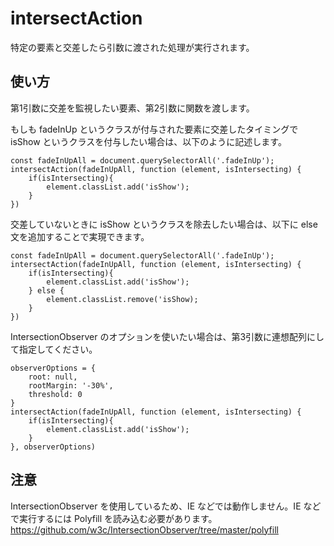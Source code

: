 # intersectAction
特定の要素と交差したら引数に渡された処理が実行されます。  

## 使い方
第1引数に交差を監視したい要素、第2引数に関数を渡します。  

もしも fadeInUp というクラスが付与された要素に交差したタイミングで isShow というクラスを付与したい場合は、以下のように記述します。  

	const fadeInUpAll = document.querySelectorAll('.fadeInUp');
	intersectAction(fadeInUpAll, function (element, isIntersecting) {
		if(isIntersecting){
			element.classList.add('isShow');
		}
	})

交差していないときに isShow というクラスを除去したい場合は、以下に else 文を追加することで実現できます。

	const fadeInUpAll = document.querySelectorAll('.fadeInUp');
	intersectAction(fadeInUpAll, function (element, isIntersecting) {
		if(isIntersecting){
			element.classList.add('isShow');
		} else {
			element.classList.remove('isShow);
		}
	})

IntersectionObserver のオプションを使いたい場合は、第3引数に連想配列にして指定してください。  

	observerOptions = {
		root: null,
		rootMargin: '-30%',
		threshold: 0
	}
	intersectAction(fadeInUpAll, function (element, isIntersecting) {
		if(isIntersecting){
			element.classList.add('isShow');
		}
	}, observerOptions)

## 注意
IntersectionObserver を使用しているため、IE などでは動作しません。IE などで実行するには Polyfill を読み込む必要があります。  
https://github.com/w3c/IntersectionObserver/tree/master/polyfill
